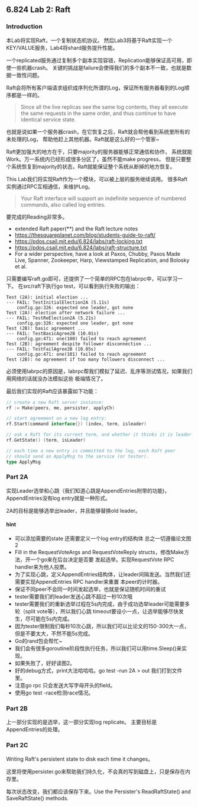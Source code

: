 ## 6.824 Lab 2: Raft

### Introduction
本Lab将实现Raft，一个复制状态机协议。
然后Lab3将基于Raft实现一个KEY/VALUE服务，Lab4将shard服务提升性能。

一个replicated服务通过复制多个副本实现容错，Replication能够保证高可用，即使一些机器crash。
关键的挑战是failure会使得我们的多个副本不一致，也就是数据一致性问题。

Raft会将所有客户端请求组织成序列化所谓的Log，保证所有服务器看到的Log顺序都是一样的。
> Since all the live replicas see the same log contents, they all execute the same requests in the same order, and thus continue to have identical service state. 

也就是说如果一个服务器crash，在它恢复之后，Raft就会帮他看到系统里所有的未处理的Log，
帮助他赶上其他机器。Raft就是这么好的一个管家~

Raft更加强大的地方在于，只要majority的服务器能够正常通信和协作，
系统就能Work。万一系统内已经形成很多分区了，虽然不能make progress，
但是只要整个系统恢复到majority的状态，Raft就能保证整个系统从断掉的地方恢复。

This Lab我们将实现Raft作为一个模块，可以被上层的服务继续调用。
很多Raft实例通过RPC互相通信，来维护Log。
> Your Raft interface will support an indefinite sequence of numbered commands, also called log entries.

要完成的Reading非常多。
- extended Raft paper(**) and the Raft lecture notes
- https://thesquareplanet.com/blog/students-guide-to-raft/
- https://pdos.csail.mit.edu/6.824/labs/raft-locking.txt
- https://pdos.csail.mit.edu/6.824/labs/raft-structure.txt
- For a wider perspective, have a look at Paxos, Chubby, Paxos Made Live, Spanner, Zookeeper, Harp, Viewstamped Replication, and Bolosky et al.


只需要编写raft.go即可，还提供了一个简单的RPC包在labrpc中，可以学习一下。
在src/raft下执行go test，可以看到执行失败的输出：
```
Test (2A): initial election ...
--- FAIL: TestInitialElection2A (5.11s)
    config.go:326: expected one leader, got none
Test (2A): election after network failure ...
--- FAIL: TestReElection2A (5.21s)
    config.go:326: expected one leader, got none
Test (2B): basic agreement ...
--- FAIL: TestBasicAgree2B (10.01s)
    config.go:471: one(100) failed to reach agreement
Test (2B): agreement despite follower disconnection ...
--- FAIL: TestFailAgree2B (10.05s)
    config.go:471: one(101) failed to reach agreement
Test (2B): no agreement if too many followers disconnect ...
```

必须使用labrpc的原因是，labrpc帮我们模拟了延迟、乱序等测试情况，如果我们用网络的话就没办法模拟这些
极端情况了。

最后我们实现的Raft应该暴露如下功能：
```go
// create a new Raft server instance:
rf := Make(peers, me, persister, applyCh)

// start agreement on a new log entry:
rf.Start(command interface{}) (index, term, isleader)

// ask a Raft for its current term, and whether it thinks it is leader
rf.GetState() (term, isLeader)

// each time a new entry is committed to the log, each Raft peer
// should send an ApplyMsg to the service (or tester).
type ApplyMsg
```

### Part 2A
实现Leader选举和心跳（我们知道心跳是AppendEntries附带的功能)，AppendEntries没有log
 entry就是一种形式。
 
2A的目标是能够选举出leader，并且能够替换old leader。

#### hint
- 可以添加需要的state 还需要定义一个log entry的结构体 总之一切遵循论文图2
- Fill in the RequestVoteArgs and RequestVoteReply structs，修改Make方法，开一个go来在后台决定是否要
发起选举。实现RequestVote RPC handler来为他人投票。
- 为了实现心跳，定义AppendEntries结构体，让leader间隔发送。当然我们还需要实现AppendEntries RPC handler来重置
本peer的计时器。
- 保证不同peer不会同一时间发起选举，也就是保证随机时间的重试
- tester需要我们的leader发送心跳不超过一秒10次哦
- tester需要我们的重新选举过程在5s内完成，由于成功选举leader可能需要多轮（split vote等），所以我们心跳
timeout要设小一点，让选举能够尽快发生，尽可能在5s内完成。
- 因为tester限制我们每秒10次心跳，所以我们可以比论文的150-300大一点，但是不要太大，不然不能5s完成。
- Go的rand包会帮忙~
- 我们会有很多goroutine阶段性执行任务，所以我们可以用time.Sleep()来实现。
- 如果失败了，好好读图2。
- 好的debug方式，print大法哈哈哈。go test -run 2A > out 我们打到文件里。
- 注意go rpc 只会发送大写字母开头的field。
- 使用go test -race检测race情况。

### Part 2B
上一部分实现的是选举，这一部分实现log replicate。
主要目标是AppendEntries的处理。

### Part 2C
Writing Raft's persistent state to disk each time it changes。

这里将使用persister.go来帮助我们持久化，不会真的写到磁盘上，只是保存在内存里。

每次状态改变，我们都应该保存下来。Use the Persister's ReadRaftState() and SaveRaftState() methods.






